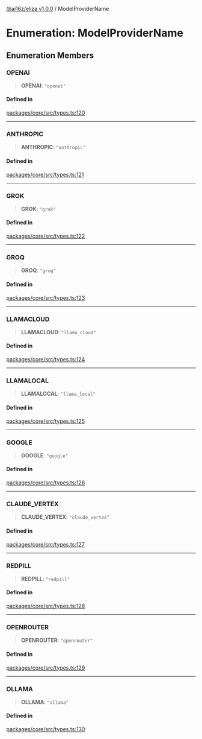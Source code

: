 [@ai16z/eliza v1.0.0](../index.md) / ModelProviderName

# Enumeration: ModelProviderName

## Enumeration Members

### OPENAI

> **OPENAI**: `"openai"`

#### Defined in

[packages/core/src/types.ts:120](https://github.com/ai16z/eliza/blob/main/packages/core/src/types.ts#L120)

---

### ANTHROPIC

> **ANTHROPIC**: `"anthropic"`

#### Defined in

[packages/core/src/types.ts:121](https://github.com/ai16z/eliza/blob/main/packages/core/src/types.ts#L121)

---

### GROK

> **GROK**: `"grok"`

#### Defined in

[packages/core/src/types.ts:122](https://github.com/ai16z/eliza/blob/main/packages/core/src/types.ts#L122)

---

### GROQ

> **GROQ**: `"groq"`

#### Defined in

[packages/core/src/types.ts:123](https://github.com/ai16z/eliza/blob/main/packages/core/src/types.ts#L123)

---

### LLAMACLOUD

> **LLAMACLOUD**: `"llama_cloud"`

#### Defined in

[packages/core/src/types.ts:124](https://github.com/ai16z/eliza/blob/main/packages/core/src/types.ts#L124)

---

### LLAMALOCAL

> **LLAMALOCAL**: `"llama_local"`

#### Defined in

[packages/core/src/types.ts:125](https://github.com/ai16z/eliza/blob/main/packages/core/src/types.ts#L125)

---

### GOOGLE

> **GOOGLE**: `"google"`

#### Defined in

[packages/core/src/types.ts:126](https://github.com/ai16z/eliza/blob/main/packages/core/src/types.ts#L126)

---

### CLAUDE_VERTEX

> **CLAUDE_VERTEX**: `"claude_vertex"`

#### Defined in

[packages/core/src/types.ts:127](https://github.com/ai16z/eliza/blob/main/packages/core/src/types.ts#L127)

---

### REDPILL

> **REDPILL**: `"redpill"`

#### Defined in

[packages/core/src/types.ts:128](https://github.com/ai16z/eliza/blob/main/packages/core/src/types.ts#L128)

---

### OPENROUTER

> **OPENROUTER**: `"openrouter"`

#### Defined in

[packages/core/src/types.ts:129](https://github.com/ai16z/eliza/blob/main/packages/core/src/types.ts#L129)

---

### OLLAMA

> **OLLAMA**: `"ollama"`

#### Defined in

[packages/core/src/types.ts:130](https://github.com/ai16z/eliza/blob/main/packages/core/src/types.ts#L130)
